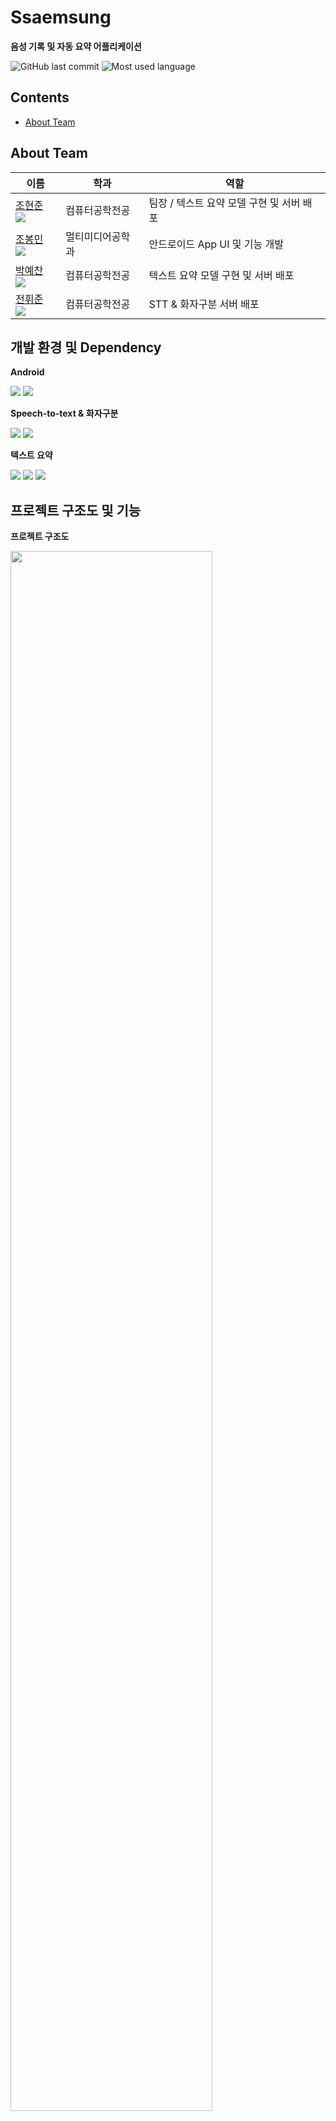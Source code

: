 # Ssaemsung
**음성 기록 및 자동 요약 어플리케이션**

![GitHub last commit](https://img.shields.io/github/last-commit/CSID-DGU/2021-2-OSSP1-Ssaemsung-4)
![Most used language](https://img.shields.io/github/languages/top/CSID-DGU/2021-2-OSSP1-Ssaemsung-4)



## Contents
* [About Team](#about-team)


## About Team


|이름|학과|역할|
|------|---|---|
|[조현준](https://github.com/chohj1111) [![](https://img.shields.io/badge/Github-chohj1111-blue?style=flat-square&logo=Github)](https://github.com/chohj1111)|컴퓨터공학전공|팀장 / 텍스트 요약 모델 구현 및 서버 배포|
|[조봉민](https://github.com/BongMinJo) [![](https://img.shields.io/badge/Github-BongMinJo-blue?style=flat-square&logo=Github)](https://github.com/BongMinJo)|멀티미디어공학과|안드로이드 App UI 및 기능 개발|
|[박예찬](https://github.com/eric9883) [![](https://img.shields.io/badge/Github-eric9883-blue?style=flat-square&logo=Github)](https://github.com/eric9883)|컴퓨터공학전공| 텍스트 요약 모델 구현 및 서버 배포|
|[전휘준](https://github.com/MatthewJeon) [![](https://img.shields.io/badge/Github-MatthewJeon-blue?style=flat-square&logo=Github)](https://github.com/MatthewJeon)|컴퓨터공학전공|STT & 화자구분 서버 배포|




## 개발 환경 및 Dependency 
**Android**

<a href="https://www.java.com/en/"><img src="https://img.shields.io/badge/-Java 11-007396?style=flat&logo=Java"></a> <a href="https://developer.android.com/"><img src="https://img.shields.io/badge/-Android 10-3DDC84?style=flat&logo=Android"></a> <br>

**Speech-to-text & 화자구분**

<img src="https://img.shields.io/badge/Spring_Boot-F2F4F9?style=flat-square&logo=spring-boot"> <img src="https://img.shields.io/badge/Google_Cloud_Platform-4285F4?style=flat-square&logo=google">

**텍스트 요약**

<img src="https://img.shields.io/badge/DJANGO-REST-ff1709?style=flat-square&logo=DJANGO"> <img src="https://img.shields.io/badge/huggingface-F5C518?style=flat-square"> <img src="https://img.shields.io/badge/Google_Cloud_Platform-4285F4?style=flat-square&logo=google">



## 프로젝트 구조도 및 기능

**프로젝트 구조도**

<img width="80%" src="https://user-images.githubusercontent.com/73880543/146599584-d1766579-2c7a-4f14-bf59-277a649aa58b.png"/>

<br><br>

**Speech-to-text & 화자구분**

<img width="80%" src="https://user-images.githubusercontent.com/73880543/146599862-fc8e3cfb-2094-4cde-bfed-88ad3dede41f.png"/>



![Stt 프로세스](https://user-images.githubusercontent.com/73880543/146600257-b40b2030-f53e-4c4f-922d-4092fce5a69c.png)
1. wav 파일 POST 요청
2. Google Cloud Storage에 파일 업로드
3. Speech API 호출하여 STT&화자구분 진행 후 JSON 형식으로 결과 출력
4. 업로드된 파일 삭제

<br>

**어플로 전송되는 JSON contents**

<img width="80%" src="https://user-images.githubusercontent.com/73880543/146600688-7637835b-0a32-44fb-91e2-56f949962603.png"/>

<br>





**Text Summarization**

<img width="80%" src="https://user-images.githubusercontent.com/73880543/146600153-0c7f0d27-2649-4ba8-baa9-40b4c8d91764.png"/>
<br>

## APP


**메인 화면**

<img width="250" src="https://user-images.githubusercontent.com/73880543/146601321-174f310a-0bb7-4c86-8551-73fa942ccac7.png"/> <img width="250" src="https://user-images.githubusercontent.com/73880543/146601324-d7020e81-58ef-4475-b454-1eabbce07bb4.png"/>

**실제 구동 캡쳐**

녹음기능<br>

<img width="250" src="https://user-images.githubusercontent.com/73880543/146601518-dc073928-2869-4df0-9aa8-3fa89fcd4647.png"/>

녹음파일 불러오기<br>

<img width="250" src="https://user-images.githubusercontent.com/73880543/146601516-264619c6-7182-41e0-a509-42118cffd0f7.png"/>


녹음본 텍스트화<br>
<img width="250" src="https://user-images.githubusercontent.com/73880543/146601522-371b8aa6-7c40-4438-8c2e-5ace80f282cd.png"/>
<img width="250" src="https://user-images.githubusercontent.com/73880543/146601512-eb832999-2d13-4dc2-83f0-42824e7534ad.png"/>
<img width="250" src="https://user-images.githubusercontent.com/73880543/146601513-107b1b62-7bd0-4605-8290-64e76ba6acab.png"/>


텍스트 요약 <br>
<img width="250" src="https://user-images.githubusercontent.com/73880543/146601519-03fa556f-20dd-4268-acbd-ce3273e98965.png"/>

